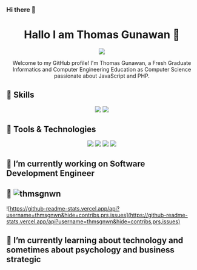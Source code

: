 ### Hi there 👋

<h1 align="center">Hallo I am Thomas Gunawan 👋</h1>
<p align="center">
  <a href="https://github.com/thmsgnwn">
    <img src="https://img.shields.io/badge/GitHub-@thmsgnwn-blue?style=flat-square&logo=github">
  </a>
</p>

<p align="center">Welcome to my GitHub profile! I'm Thomas Gunawan, a Fresh Graduate Informatics and Computer Engineering Education as Computer Science passionate about JavaScript and PHP.</p>

## 🚀 Skills

<p align="center">
<!--   <img src="https://img.shields.io/badge/Code-React-%2361DAFB?style=flat-square&logo=react"> -->
<!--   <img src="https://img.shields.io/badge/Code-Tailwind_CSS-%2338B2AC?style=flat-square&logo=tailwind-css"> -->
  <img src="https://img.shields.io/badge/Code-JavaScript-%23F7DF1E?style=flat-square&logo=javascript">
  <img src="https://img.shields.io/badge/Code-PHP-%2338B2AC?style=flat-square&logo=php">
</p>

## 🔧 Tools & Technologies

<p align="center">
  <img src="https://img.shields.io/badge/Code-HTML5-%23E34F26?style=flat-square&logo=html5">
  <img src="https://img.shields.io/badge/Code-CSS3-%231572B6?style=flat-square&logo=css3">
  <img src="https://img.shields.io/badge/Tools-Git-%23F05032?style=flat-square&logo=git">
  <img src="https://img.shields.io/badge/Tools-Visual_Studio_Code-%23007ACC?style=flat-square&logo=visual-studio-code">
</p>


## 🔭 I’m currently working on Software Development Engineer 


## 💬  <img src="https://komarev.com/ghpvc/?username=thmsgnwn" alt="thmsgnwn"/>

![https://github-readme-stats.vercel.app/api?username=thmsgnwn&hide=contribs,prs,issues](https://github-readme-stats.vercel.app/api?username=thmsgnwn&hide=contribs,prs,issues)



## 🌱 I’m currently learning about technology and sometimes about psychology and business strategic

<!--
## 📫 Get in Touch

- [LinkedIn]()


- [Website](https://thmsgnwn.github.io/calculator/)



**thmsgnwn/thmsgnwn** is a ✨ _special_ ✨ repository because its `README.md` (this file) appears on your GitHub profile.

Here are some ideas to get you started:

- 🔭 I’m currently working on ...
- 🌱 I’m currently learning ...
- 👯 I’m looking to collaborate on ...
- 🤔 I’m looking for help with ...
- 💬 Ask me about ...
- 📫 How to reach me: ...
- 😄 Pronouns: ...
- ⚡ Fun fact: ...
-->
